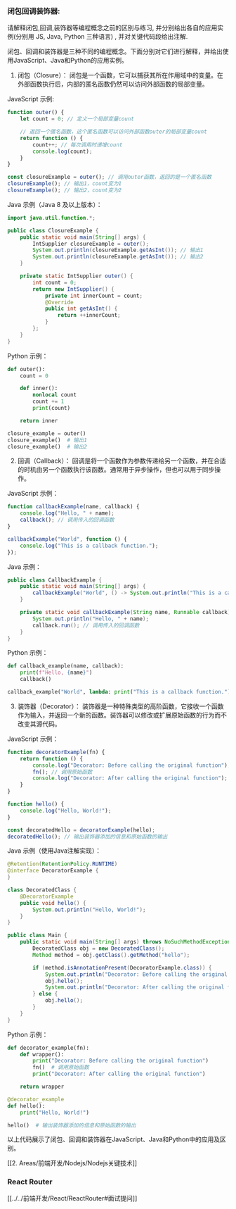 ### 闭包回调装饰器:

请解释闭包,回调,装饰器等编程概念之前的区别与练习, 并分别给出各自的应用实例(分别用 JS, Java, Python 三种语言) , 并对关键代码段给出注解.

闭包、回调和装饰器是三种不同的编程概念。下面分别对它们进行解释，并给出使用JavaScript、Java和Python的应用实例。

1. 闭包（Closure）：
闭包是一个函数，它可以捕获其所在作用域中的变量。在外部函数执行后，内部的匿名函数仍然可以访问外部函数的局部变量。

JavaScript 示例:
```javascript
function outer() {
    let count = 0; // 定义一个局部变量count

    // 返回一个匿名函数，这个匿名函数可以访问外部函数outer的局部变量count
    return function () {
        count++; // 每次调用时递增count
        console.log(count);
    }
}

const closureExample = outer(); // 调用outer函数，返回的是一个匿名函数
closureExample(); // 输出1，count变为1
closureExample(); // 输出2，count变为2
```

Java 示例（Java 8 及以上版本）：
```java
import java.util.function.*;

public class ClosureExample {
    public static void main(String[] args) {
        IntSupplier closureExample = outer();
        System.out.println(closureExample.getAsInt()); // 输出1
        System.out.println(closureExample.getAsInt()); // 输出2
    }

    private static IntSupplier outer() {
        int count = 0;
        return new IntSupplier() {
            private int innerCount = count;
            @Override
            public int getAsInt() {
                return ++innerCount;
            }
        };
    }
}
```

Python 示例：
```python
def outer():
    count = 0

    def inner():
        nonlocal count
        count += 1
        print(count)

    return inner

closure_example = outer()
closure_example()  # 输出1
closure_example()  # 输出2
```

2. 回调（Callback）：
回调是将一个函数作为参数传递给另一个函数，并在合适的时机由另一个函数执行该函数。通常用于异步操作，但也可以用于同步操作。

JavaScript 示例：
```javascript
function callbackExample(name, callback) {
    console.log("Hello, " + name);
    callback(); // 调用传入的回调函数
}

callbackExample("World", function () {
    console.log("This is a callback function.");
});
```

Java 示例：
```java
public class CallbackExample {
    public static void main(String[] args) {
        callbackExample("World", () -> System.out.println("This is a callback function."));
    }

    private static void callbackExample(String name, Runnable callback) {
        System.out.println("Hello, " + name);
        callback.run(); // 调用传入的回调函数
    }
}
```

Python 示例：
```python
def callback_example(name, callback):
    print(f"Hello, {name}")
    callback()

callback_example("World", lambda: print("This is a callback function."))
```

3. 装饰器（Decorator）：
装饰器是一种特殊类型的高阶函数，它接收一个函数作为输入，并返回一个新的函数。装饰器可以修改或扩展原始函数的行为而不改变其源代码。

JavaScript 示例：
```javascript
function decoratorExample(fn) {
    return function () {
        console.log("Decorator: Before calling the original function");
        fn(); // 调用原始函数
        console.log("Decorator: After calling the original function");
    }
}

function hello() {
    console.log("Hello, World!");
}

const decoratedHello = decoratorExample(hello);
decoratedHello(); // 输出装饰器添加的信息和原始函数的输出
```

Java 示例（使用Java注解实现）：
```java
@Retention(RetentionPolicy.RUNTIME)
@interface DecoratorExample {
}

class DecoratedClass {
    @DecoratorExample
    public void hello() {
        System.out.println("Hello, World!");
    }
}

public class Main {
    public static void main(String[] args) throws NoSuchMethodException {
        DecoratedClass obj = new DecoratedClass();
        Method method = obj.getClass().getMethod("hello");

        if (method.isAnnotationPresent(DecoratorExample.class)) {
            System.out.println("Decorator: Before calling the original function");
            obj.hello();
            System.out.println("Decorator: After calling the original function");
        } else {
            obj.hello();
        }
    }
}
```

Python 示例：
```python
def decorator_example(fn):
    def wrapper():
        print("Decorator: Before calling the original function")
        fn()  # 调用原始函数
        print("Decorator: After calling the original function")

    return wrapper

@decorator_example
def hello():
    print("Hello, World!")

hello()  # 输出装饰器添加的信息和原始函数的输出
```

以上代码展示了闭包、回调和装饰器在JavaScript、Java和Python中的应用及区别。

[[2. Areas/前端开发/Nodejs/Nodejs关键技术]]


### React Router
[[../../前端开发/React/ReactRouter#面试提问]]







